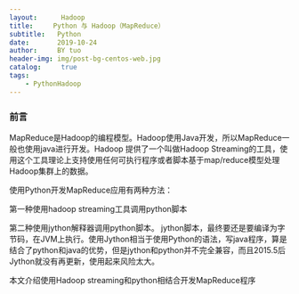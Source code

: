 ```yaml
---
layout:      Hadoop
title:     Python 与 Hadoop（MapReduce）
subtitle:   Python
date:       2019-10-24
author:     BY tuo
header-img: img/post-bg-centos-web.jpg
catalog: 	 true
tags:
    - PythonHadoop
---
```

### 前言

MapReduce是Hadoop的编程模型。Hadoop使用Java开发，所以MapReduce一般也使用java进行开发。Hadoop 提供了一个叫做Hadoop Streaming的工具，使用这个工具理论上支持使用任何可执行程序或者脚本基于map/reduce模型处理Hadoop集群上的数据。

使用Python开发MapReduce应用有两种方法：

第一种使用hadoop streaming工具调用python脚本

第二种使用jython解释器调用python脚本。 jython脚本，最终要还是要编译为字节码，在JVM上执行。使用Jython相当于使用Python的语法，写java程序，算是结合了python和java的优势，但是jython和python并不完全兼容，而且2015.5后Jython就没有再更新，使用起来风险太大。

本文介绍使用Hadoop streaming和python相结合开发MapReduce程序






